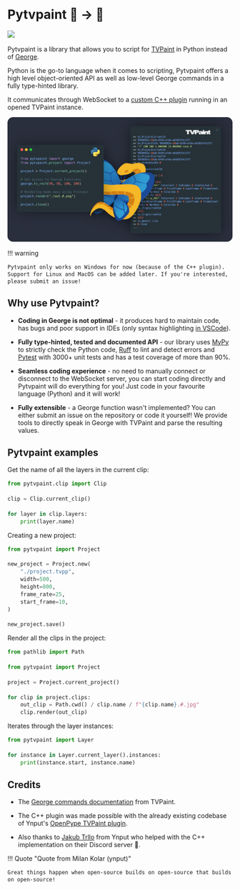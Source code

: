 # Pytvpaint 🐍 → 🦋

![](https://img.shields.io/badge/Python-FFD43B?style=for-the-badge&logo=python&logoColor=blue)

Pytvpaint is a library that allows you to script for [TVPaint](https://www.tvpaint.com/) in Python instead of [George](https://www.tvpaint.com/doc/tvp11/index.php?id=lesson-advanced-functions-george-introduction).

Python is the go-to language when it comes to scripting, Pytvpaint offers a high level object-oriented API as well as low-level George commands in a fully type-hinted library.

It communicates through WebSocket to a [custom C++ plugin]() running in an opened TVPaint instance.

![](./assets/pytvpaint_code_banner.png)

!!! warning

    Pytvpaint only works on Windows for now (because of the C++ plugin).
    Support for Linux and MacOS can be added later. If you're interested, please submit an issue!

## Why use Pytvpaint?

- **Coding in George is not optimal** - it produces hard to maintain code, has bugs and poor support in IDEs (only syntax highlighting [in VSCode](https://marketplace.visualstudio.com/items?itemName=johhnry.vscode-george)).

- **Fully type-hinted, tested and documented API** - our library uses [MyPy](https://mypy.readthedocs.io) to strictly check the Python code, [Ruff](https://docs.astral.sh/ruff/) to lint and detect errors and [Pytest](https://docs.pytest.org) with 3000+ unit tests and has a test coverage of more than 90%.

- **Seamless coding experience** - no need to manually connect or disconnect to the WebSocket server, you can start coding directly and Pytvpaint will do everything for you! Just code in your favourite language (Python) and it will work!

- **Fully extensible** - a George function wasn't implemented? You can either submit an issue on the repository or code it yourself! We provide tools to directly speak in George with TVPaint and parse the resulting values.

## Pytvpaint examples

Get the name of all the layers in the current clip:

```python
from pytvpaint.clip import Clip

clip = Clip.current_clip()

for layer in clip.layers:
    print(layer.name)
```

Creating a new project:

```python
from pytvpaint import Project

new_project = Project.new(
    "./project.tvpp",
    width=500,
    height=800,
    frame_rate=25,
    start_frame=10,
)

new_project.save()
```

Render all the clips in the project:

```python
from pathlib import Path

from pytvpaint import Project

project = Project.current_project()

for clip in project.clips:
    out_clip = Path.cwd() / clip.name / f"{clip.name}.#.jpg"
    clip.render(out_clip)
```

Iterates through the layer instances:

```python
from pytvpaint import Layer

for instance in Layer.current_layer().instances:
    print(instance.start, instance.name)
```

## Credits

- The [George commands documentation](https://www.tvpaint.com/doc/tvpaint-animation-11/george-commands) from TVPaint.

- The C++ plugin was made possible with the already existing codebase of Ynput's [OpenPype TVPaint plugin](https://github.com/ynput/OpenPype/tree/develop/openpype/hosts/tvpaint/tvpaint_plugin/plugin_code).

- Also thanks to [Jakub Trllo](https://www.linkedin.com/in/jakub-trllo-751387a6/) from Ynput who helped with the C++ implementation on their Discord server 🙏.

!!! Quote "Quote from Milan Kolar (ynput)"

    Great things happen when open-source builds on open-source that builds on open-source!
